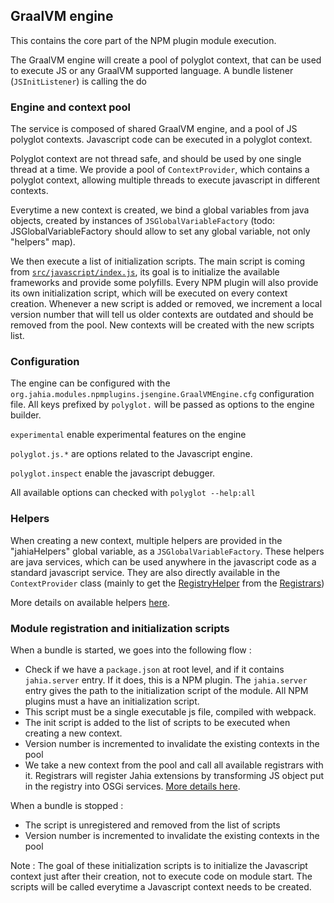 ## GraalVM engine

This contains the core part of the NPM plugin module execution.

The GraalVM engine will create a pool of polyglot context, that can be used to execute JS or any GraalVM supported language.
A bundle listener (`JSInitListener`) is calling the do

### Engine and context pool

The service is composed of shared GraalVM engine, and a pool of JS polyglot contexts. 
Javascript code can be executed in a polyglot context.

Polyglot context are not thread safe, and should be used by one single thread at a time. We provide a pool of `ContextProvider`, which contains a polyglot context, allowing multiple threads to execute javascript in different contexts.

Everytime a new context is created, we bind a global variables from java objects, created by instances of `JSGlobalVariableFactory` (todo: JSGlobalVariableFactory should allow to set any global variable, not only "helpers" map). 

We then execute a list of initialization scripts. The main script is coming from [`src/javascript/index.js`](../../../../../../../javascript/README.md), its goal is to initialize the available frameworks and provide some polyfills. 
Every NPM plugin will also provide its own initialization script, which will be executed on every context creation.
Whenever a new script is added or removed, we increment a local version number that will tell us older contexts are outdated and should be removed from the pool. 
New contexts will be created with the new scripts list.

### Configuration

The engine can be configured with the `org.jahia.modules.npmplugins.jsengine.GraalVMEngine.cfg` configuration file. All keys prefixed by `polyglot.` will be passed as options to the engine builder.

`experimental` enable experimental features on the engine

`polyglot.js.*` are options related to the Javascript engine.

`polyglot.inspect` enable the javascript debugger.

All available options can checked with `polyglot --help:all`

### Helpers

When creating a new context, multiple helpers are provided in the "jahiaHelpers" global variable, as a `JSGlobalVariableFactory`. These helpers are java services, which can be used anywhere in the javascript code as a standard javascript service. 
They are also directly available in the `ContextProvider` class (mainly to get the [RegistryHelper](../helpers/README.md#registry) from the [Registrars](../registrars/README.md))

More details on available helpers [here](../helpers/README.md).

### Module registration and initialization scripts

When a bundle is started, we goes into the following flow :

- Check if we have a `package.json` at root level, and if it contains `jahia.server` entry. If it does, this is a NPM plugin. The `jahia.server` entry gives the path to the initialization script of the module. All NPM plugins must a have an initialization script.
- This script must be a single executable js file, compiled with webpack.
- The init script is added to the list of scripts to be executed when creating a new context. 
- Version number is incremented to invalidate the existing contexts in the pool
- We take a new context from the pool and call all available registrars with it. Registrars will register Jahia extensions by transforming JS object put in the registry into OSGi services. [More details here](../registrars/README.md).
  
When a bundle is stopped : 

- The script is unregistered and removed from the list of scripts
- Version number is incremented to invalidate the existing contexts in the pool

Note : The goal of these initialization scripts is to initialize the Javascript context just after their 
creation, not to execute code on module start. The scripts will be called everytime a Javascript context needs to be created.
